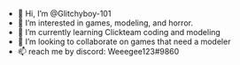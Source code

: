 - 👋 Hi, I’m @Glitchyboy-101
- 👀 I’m interested in games, modeling, and horror.
- 🌱 I’m currently learning Clickteam coding and modeling
- 💞️ I’m looking to collaborate on games that need a modeler
- 📫 reach me by discord: Weeegee123#9860

<!---
Glitchyboy-101/Glitchyboy-101 is a ✨ special ✨ repository because its `README.md` (this file) appears on your GitHub profile.
You can click the Preview link to take a look at your changes.
--->
